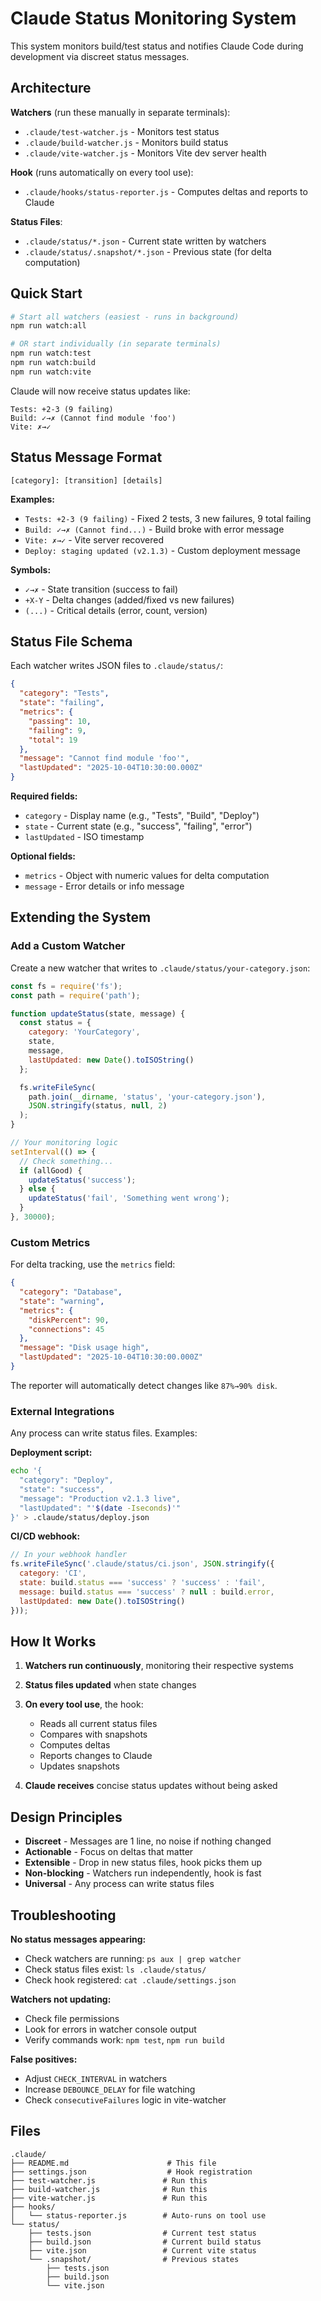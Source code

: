 # Claude Status Monitoring System

This system monitors build/test status and notifies Claude Code during development via discreet status messages.

## Architecture

**Watchers** (run these manually in separate terminals):
- `.claude/test-watcher.js` - Monitors test status
- `.claude/build-watcher.js` - Monitors build status
- `.claude/vite-watcher.js` - Monitors Vite dev server health

**Hook** (runs automatically on every tool use):
- `.claude/hooks/status-reporter.js` - Computes deltas and reports to Claude

**Status Files**:
- `.claude/status/*.json` - Current state written by watchers
- `.claude/status/.snapshot/*.json` - Previous state (for delta computation)

## Quick Start

```bash
# Start all watchers (easiest - runs in background)
npm run watch:all

# OR start individually (in separate terminals)
npm run watch:test
npm run watch:build
npm run watch:vite
```

Claude will now receive status updates like:
```
Tests: +2-3 (9 failing)
Build: ✓→✗ (Cannot find module 'foo')
Vite: ✗→✓
```

## Status Message Format

```
[category]: [transition] [details]
```

**Examples:**
- `Tests: +2-3 (9 failing)` - Fixed 2 tests, 3 new failures, 9 total failing
- `Build: ✓→✗ (Cannot find...)` - Build broke with error message
- `Vite: ✗→✓` - Vite server recovered
- `Deploy: staging updated (v2.1.3)` - Custom deployment message

**Symbols:**
- `✓→✗` - State transition (success to fail)
- `+X-Y` - Delta changes (added/fixed vs new failures)
- `(...)` - Critical details (error, count, version)

## Status File Schema

Each watcher writes JSON files to `.claude/status/`:

```json
{
  "category": "Tests",
  "state": "failing",
  "metrics": {
    "passing": 10,
    "failing": 9,
    "total": 19
  },
  "message": "Cannot find module 'foo'",
  "lastUpdated": "2025-10-04T10:30:00.000Z"
}
```

**Required fields:**
- `category` - Display name (e.g., "Tests", "Build", "Deploy")
- `state` - Current state (e.g., "success", "failing", "error")
- `lastUpdated` - ISO timestamp

**Optional fields:**
- `metrics` - Object with numeric values for delta computation
- `message` - Error details or info message

## Extending the System

### Add a Custom Watcher

Create a new watcher that writes to `.claude/status/your-category.json`:

```javascript
const fs = require('fs');
const path = require('path');

function updateStatus(state, message) {
  const status = {
    category: 'YourCategory',
    state,
    message,
    lastUpdated: new Date().toISOString()
  };

  fs.writeFileSync(
    path.join(__dirname, 'status', 'your-category.json'),
    JSON.stringify(status, null, 2)
  );
}

// Your monitoring logic
setInterval(() => {
  // Check something...
  if (allGood) {
    updateStatus('success');
  } else {
    updateStatus('fail', 'Something went wrong');
  }
}, 30000);
```

### Custom Metrics

For delta tracking, use the `metrics` field:

```json
{
  "category": "Database",
  "state": "warning",
  "metrics": {
    "diskPercent": 90,
    "connections": 45
  },
  "message": "Disk usage high",
  "lastUpdated": "2025-10-04T10:30:00.000Z"
}
```

The reporter will automatically detect changes like `87%→90% disk`.

### External Integrations

Any process can write status files. Examples:

**Deployment script:**
```bash
echo '{
  "category": "Deploy",
  "state": "success",
  "message": "Production v2.1.3 live",
  "lastUpdated": "'$(date -Iseconds)'"
}' > .claude/status/deploy.json
```

**CI/CD webhook:**
```javascript
// In your webhook handler
fs.writeFileSync('.claude/status/ci.json', JSON.stringify({
  category: 'CI',
  state: build.status === 'success' ? 'success' : 'fail',
  message: build.status === 'success' ? null : build.error,
  lastUpdated: new Date().toISOString()
}));
```

## How It Works

1. **Watchers run continuously**, monitoring their respective systems
2. **Status files updated** when state changes
3. **On every tool use**, the hook:
   - Reads all current status files
   - Compares with snapshots
   - Computes deltas
   - Reports changes to Claude
   - Updates snapshots

4. **Claude receives** concise status updates without being asked

## Design Principles

- **Discreet** - Messages are 1 line, no noise if nothing changed
- **Actionable** - Focus on deltas that matter
- **Extensible** - Drop in new status files, hook picks them up
- **Non-blocking** - Watchers run independently, hook is fast
- **Universal** - Any process can write status files

## Troubleshooting

**No status messages appearing:**
- Check watchers are running: `ps aux | grep watcher`
- Check status files exist: `ls .claude/status/`
- Check hook registered: `cat .claude/settings.json`

**Watchers not updating:**
- Check file permissions
- Look for errors in watcher console output
- Verify commands work: `npm test`, `npm run build`

**False positives:**
- Adjust `CHECK_INTERVAL` in watchers
- Increase `DEBOUNCE_DELAY` for file watching
- Check `consecutiveFailures` logic in vite-watcher

## Files

```
.claude/
├── README.md                      # This file
├── settings.json                  # Hook registration
├── test-watcher.js               # Run this
├── build-watcher.js              # Run this
├── vite-watcher.js               # Run this
├── hooks/
│   └── status-reporter.js        # Auto-runs on tool use
└── status/
    ├── tests.json                # Current test status
    ├── build.json                # Current build status
    ├── vite.json                 # Current vite status
    └── .snapshot/                # Previous states
        ├── tests.json
        ├── build.json
        └── vite.json
```
